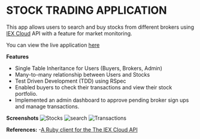 # STOCK TRADING APPLICATION

This app allows users to search and buy stocks from different brokers using [IEX Cloud](https://iexcloud.io/docs/api/) API with a feature for market monitoring.

You can view the live application [here](https://eque-stocksapp.herokuapp.com/)


**Features**
- Single Table Inheritance for Users (Buyers, Brokers, Admin)
- Many-to-many relationship between Users and Stocks
- Test Driven Development (TDD) using RSpec
- Enabled buyers to check their transactions and view their stock portfolio.
- Implemented an admin dashboard to approve pending broker sign ups and  manage transactions.

**Screenshots**
![Stocks](https://user-images.githubusercontent.com/68733895/113651598-dbc7e880-96c4-11eb-9c3d-ce780f396f62.JPG)
![search](https://user-images.githubusercontent.com/68733895/113651601-de2a4280-96c4-11eb-9420-7e9da635dca5.JPG)
![Transactions](https://user-images.githubusercontent.com/68733895/113651608-dff40600-96c4-11eb-8e82-038051a37799.JPG)



**References:**
-[A Ruby client for the The IEX Cloud API](https://github.com/dblock/iex-ruby-client)
